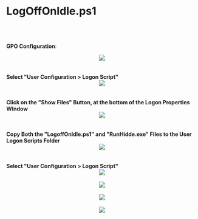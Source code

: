<h1>LogOffOnIdle.ps1</h1><br />
<br />

<b>GPO Configuration</b>:<br />
<center><img src="https://i.imgur.com/oIhHVER.png"></center><br />
<br />
<b>Select "User Configuration > Logon Script"</b><br />
<center><img src="https://i.imgur.com/AEKlZOk.png"></center><br />
<br />
<b>Click on the "Show Files" Button, at the bottom of the Logon Properties WIndow</b><br />
<center><img src="https://i.imgur.com/WYXjkqN.png"></center><br />
<br />
<b>Copy Both the "LogoffOnIdle.ps1" and "RunHidde.exe" Files to the User Logon Scripts Folder</b><br />
<center><img src="https://i.imgur.com/FLsmJuQ.png"></center><br />
<br />
<b>Select "User Configuration > Logon Script"</b><br />
<center><img src="https://i.imgur.com/wwhWjdQ.png"></center><br />

<center><img src="https://i.imgur.com/N5303F5.png"></center><br />

<center><img src="https://i.imgur.com/xRH2PNp.png"></center><br />

<center><img src="https://i.imgur.com/uZlZYft.png"></center><br />
